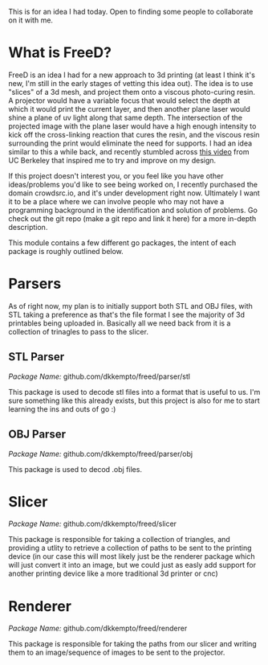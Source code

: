 This is for an idea I had today. Open to finding some people to collaborate on it with me.

# What is FreeD?

FreeD is an idea I had for a new approach to 3d printing (at least I think it's new, I'm still in the early stages of vetting this idea out). The idea is to use "slices" of a 3d mesh, and project them onto a viscous photo-curing resin. A projector would have a variable focus that would select the depth at which it would print the current layer, and then another plane laser would shine a plane of uv light along that same depth. The intersection of the projected image with the plane laser would have a high enough intensity to kick off the cross-linking reaction that cures the resin, and the viscous resin surrounding the print would eliminate the need for supports. I had an idea similar to this a while back, and recently stumbled across [this video](https://youtu.be/jcwYFBeetH0) from UC Berkeley that inspired me to try and improve on my design.

If this project doesn't interest you, or you feel like you have other ideas/problems you'd like to see being worked on, I recently purchased the domain crowdsrc.io, and it's under development right now. Ultimately I want it to be a place where we can involve people who may not have a programming background in the identification and solution of problems. Go check out the git repo (make a git repo and link it here) for a more in-depth description.

This module contains a few different go packages, the intent of each package is roughly outlined below.

# Parsers

As of right now, my plan is to initially support both STL and OBJ files, with STL taking a preference as that's the file format I see the majority of 3d printables being uploaded in. Basically all we need back from it is a collection of trinagles to pass to the slicer.

## STL Parser
*Package Name:* github.com/dkkempto/freed/parser/stl

This package is used to decode stl files into a format that is useful to us. I'm sure something like this already exists, but this project is also for me to start learning the ins and outs of go :)

## OBJ Parser
*Package Name:* github.com/dkkempto/freed/parser/obj

This package is used to decod .obj files.

# Slicer
*Package Name:* github.com/dkkempto/freed/slicer

This package is responsible for taking a collection of triangles, and providing a utlity to retrieve a collection of paths to be sent to the printing device (in our case this will most likely just be the renderer package which will just convert it into an image, but we could just as easly add support for another printing device like a more traditional 3d printer or cnc)

# Renderer
*Package Name:* github.com/dkkempto/freed/renderer

This package is responsible for taking the paths from our slicer and writing them to an image/sequence of images to be sent to the projector.